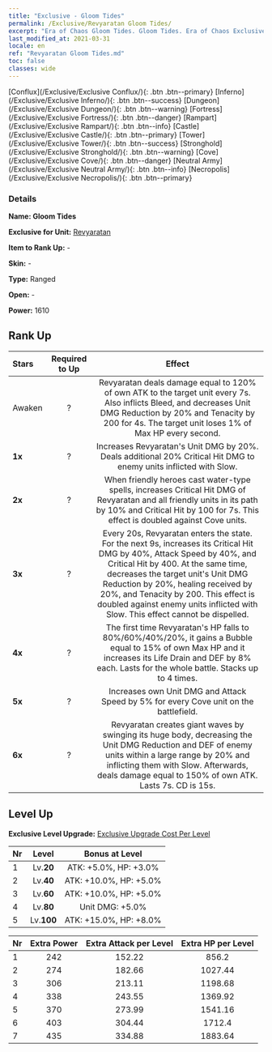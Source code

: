 ```yaml
---
title: "Exclusive - Gloom Tides"
permalink: /Exclusive/Revyaratan Gloom Tides/
excerpt: "Era of Chaos Gloom Tides. Gloom Tides. Era of Chaos Exclusive Gloom Tides. Revyaratan Exclusive."
last_modified_at: 2021-03-31
locale: en
ref: "Revyaratan Gloom Tides.md"
toc: false
classes: wide
---
```

 [Conflux](/Exclusive/Exclusive Conflux/){: .btn .btn--primary} [Inferno](/Exclusive/Exclusive Inferno/){: .btn .btn--success} [Dungeon](/Exclusive/Exclusive Dungeon/){: .btn .btn--warning} [Fortress](/Exclusive/Exclusive Fortress/){: .btn .btn--danger} [Rampart](/Exclusive/Exclusive Rampart/){: .btn .btn--info} [Castle](/Exclusive/Exclusive Castle/){: .btn .btn--primary} [Tower](/Exclusive/Exclusive Tower/){: .btn .btn--success} [Stronghold](/Exclusive/Exclusive Stronghold/){: .btn .btn--warning} [Cove](/Exclusive/Exclusive Cove/){: .btn .btn--danger} [Neutral Army](/Exclusive/Exclusive Neutral Army/){: .btn .btn--info} [Necropolis](/Exclusive/Exclusive Necropolis/){: .btn .btn--primary} 

### Details
 **Name: Gloom Tides** 

 **Exclusive for Unit:** [Revyaratan](/units/Revyaratan/) 

 **Item to Rank Up:** -

 **Skin:** -

 **Type:** Ranged

 **Open:** -

 **Power:** 1610

## Rank Up

  |     Stars    |  Required to Up | Effect |
  |:-------------|:---------------:|:---------------:|
  |  Awaken  | ? | <Blood Detect> Revyaratan deals damage equal to 120% of own ATK to the target unit every 7s. Also inflicts Bleed, and decreases Unit DMG Reduction by 20% and Tenacity by 200 for 4s. The target unit loses 1% of Max HP every second. |
  | **1x** <i class="fas fa-star"/> | ? | Increases Revyaratan's Unit DMG by 20%. Deals additional 20% Critical Hit DMG to enemy units inflicted with Slow. |
  | **2x** <i class="fas fa-star"/> | ? | When friendly heroes cast water-type spells, increases Critical Hit DMG of Revyaratan and all friendly units in its path by 10% and Critical Hit by 100 for 7s. This effect is doubled against Cove units. |
  | **3x** <i class="fas fa-star"/> | ? | <Frenzied Snapping> Every 20s, Revyaratan enters the <Frenzied Snapping> state. For the next 9s, increases its Critical Hit DMG by 40%, Attack Speed by 40%, and Critical Hit by 400. At the same time, decreases the target unit's Unit DMG Reduction by 20%, healing received by 20%, and Tenacity by 200. This effect is doubled against enemy units inflicted with Slow. This effect cannot be dispelled. |
  | **4x** <i class="fas fa-star"/> | ? | The first time Revyaratan's HP falls to 80%/60%/40%/20%, it gains a Bubble equal to 15% of own Max HP and it increases its Life Drain and DEF by 8% each. Lasts for the whole battle. Stacks up to 4 times. |
  | **5x** <i class="fas fa-star"/> | ? | Increases own Unit DMG and Attack Speed by 5% for every Cove unit on the battlefield. |
  | **6x** <i class="fas fa-star"/> | ? | <Deep-Sea Burial> Revyaratan creates giant waves by swinging its huge body, decreasing the Unit DMG Reduction and DEF of enemy units within a large range by 20% and inflicting them with Slow. Afterwards, deals damage equal to 150% of own ATK. Lasts 7s. CD is 15s. |


## Level Up
 **Exclusive Level Upgrade:** [Exclusive Upgrade Cost Per Level](/Exclusive/ExclusiveUpgradeCostPerLevel/)

  |  Nr  |   Level  | Bonus at Level |
  |:-----|:--------:|:--------------:|
  | 1 | Lv.**20** | ATK: +5.0%, HP: +3.0% |
  | 2 | Lv.**40** | ATK: +10.0%, HP: +5.0% |
  | 3 | Lv.**60** | ATK: +10.0%, HP: +5.0% |
  | 4 | Lv.**80** | Unit DMG: +5.0% |
  | 5 | Lv.**100** | ATK: +15.0%, HP: +8.0% |


  |  Nr  |  Extra Power | Extra Attack per Level | Extra HP per Level |
  |:-----|:--------:|:--------:|:--------:|
  | 1 | 242 | 152.22 | 856.2 |
  | 2 | 274 | 182.66 | 1027.44 |
  | 3 | 306 | 213.11 | 1198.68 |
  | 4 | 338 | 243.55 | 1369.92 |
  | 5 | 370 | 273.99 | 1541.16 |
  | 6 | 403 | 304.44 | 1712.4 |
  | 7 | 435 | 334.88 | 1883.64 |


